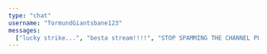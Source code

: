 ```yaml
---
type: "chat"
username: "TormundGiantsbane123"
messages:
  ["lucky strike...", "besta stream!!!!", "STOP SPAMMING THE CHANNEL PLZ"]
---
```

